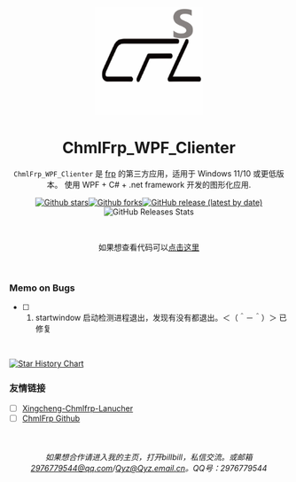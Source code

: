 <p align="center">
    <img src=".github/icon/CFL.png"
        height="195">
</p>

<div align="center">

# ChmlFrp_WPF_Clienter

`ChmlFrp_WPF_Clienter` 是 [frp](https://github.com/fatedier/frp) 的第三方应用，适用于 Windows 11/10 或更低版本。 使用 WPF + C# + .net framework 开发的图形化应用.

<a href="https://github.com/Qianyiaz/ChmlFrp_WPF_Clienter">![Github stars](https://img.shields.io/github/stars/Qianyiaz/ChmlFrp_WPF_Clienter.svg)![Github forks](https://img.shields.io/github/forks/Qianyiaz/ChmlFrp_WPF_Clienter.svg)![GitHub release (latest by date)](https://img.shields.io/github/v/release/Qianyiaz/ChmlFrp_WPF_Clienter)</a>![GitHub Releases Stats](https://img.shields.io/github/downloads/Qianyiaz/ChmlFrp_WPF_Clienter/total.svg?logo=github)

<br/>
    
如果想查看代码可以[点击这里](/.code/ChmlFrp_WPF_Clienter)

<br/>

<div align="left">
    
### Memo on Bugs

- [ ] 1. startwindow 启动检测进程退出，发现有没有都退出。＜（＾－＾）＞ 已修复

<br/>

[![Star History Chart](https://api.star-history.com/svg?repos=Qianyiaz/ChmlFrp_WPF_Clienter&type=Date)](https://star-history.com/#Qianyiaz/ChmlFrp_WPF_Clienter&Date)

### 友情链接

- [ ] [Xingcheng-Chmlfrp-Lanucher](https://github.com/FengXiang2233/Xingcheng-Chmlfrp-Lanucher)
- [ ] [ChmlFrp Github](https://github.com/TechCat-Team/ChmlFrp-Frp)

<br/>

<div align="center">
    
###### 如果想合作请进入我的主页，打开billbill，私信交流。或邮箱<2976779544@qq.com>/Qyz@Qyz.email.cn。QQ号：2976779544
